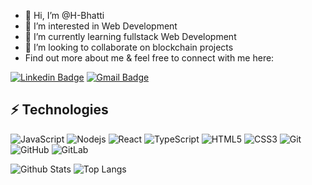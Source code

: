 - 👋 Hi, I’m @H-Bhatti
- 👀 I’m interested in Web Development 
- 🌱 I’m currently learning fullstack Web Development
- 💞️ I’m looking to collaborate on blockchain projects
- Find out more about me & feel free to connect with me here:

[![Linkedin Badge](https://img.shields.io/badge/-HammadBhatti-blue?style=flat-square&logo=Linkedin&logoColor=white&link=https://www.linkedin.com/in/hammad-bhatti-6a679b155/)](https://www.linkedin.com/in/hammad-bhatti-6a679b155/)
[![Gmail Badge](https://img.shields.io/badge/-hammadBhatti-c14438?style=flat-square&logo=Gmail&logoColor=white&link=mailto:hammad.bhatti1996@gmail.com)](mailto:hammad.bhatti1996@gmail.com)


## ⚡ Technologies
![JavaScript](https://img.shields.io/badge/-JavaScript-black?style=flat-square&logo=javascript)
![Nodejs](https://img.shields.io/badge/-Nodejs-black?style=flat-square&logo=Node.js)
![React](https://img.shields.io/badge/-React-black?style=flat-square&logo=react)
![TypeScript](https://img.shields.io/badge/-TypeScript-007ACC?style=flat-square&logo=typescript)
![HTML5](https://img.shields.io/badge/-HTML5-E34F26?style=flat-square&logo=html5&logoColor=white)
![CSS3](https://img.shields.io/badge/-CSS3-1572B6?style=flat-square&logo=css3)
![Git](https://img.shields.io/badge/-Git-black?style=flat-square&logo=git)
![GitHub](https://img.shields.io/badge/-GitHub-181717?style=flat-square&logo=github)
![GitLab](https://img.shields.io/badge/-GitLab-FCA121?style=flat-square&logo=gitlab)

![Github Stats](https://github-readme-stats.vercel.app/api?username=H-Bhatti&count_private=true&show_icons=true&include_all_commits=true)
![Top Langs](https://github-readme-stats.vercel.app/api/top-langs/?username=H-Bhatti&hide=TeX&layout=compact)

<!-- ![Visitor Badge](https://visitor-badge.laobi.icu/badge?page_id=H-Bhatti.ludehsar) -->

